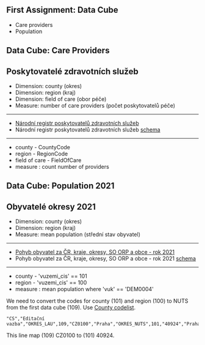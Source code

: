 
## First Assignment: Data Cube

-   Care providers
-   Population
## Data Cube: Care Providers

## Poskytovatelé zdravotních služeb

-   Dimension: county (okres)
-   Dimension: region (kraj)
-   Dimension: field of care (obor péče)
-   Measure: number of care providers (počet poskytovatelů péče)

----------

-   [Národní registr poskytovatelů zdravotních služeb](https://data.gov.cz/datov%C3%A1-sada?iri=https://data.gov.cz/zdroj/datov%C3%A9-sady/https---opendata.mzcr.cz-api-3-action-package_show-id-nrpzs)
-   Národní registr poskytovatelů zdravotních služeb  [schema](https://skoda.projekty.ms.mff.cuni.cz/ndbi046/seminars/02/narodni-registr-poskytovatelu-zdravotnich-sluzeb.csv.schema.json)

----------

-   county - CountyCode
-   region - RegionCode
-   field of care - FieldOfCare
-   measure : count number of providers

## Data Cube: Population 2021

## Obyvatelé okresy 2021

-   Dimension: county (okres)
-   Dimension: region (kraj)
-   Measure: mean population (střední stav obyvatel)

----------

-   [Pohyb obyvatel za ČR, kraje, okresy, SO ORP a obce - rok 2021](https://data.gov.cz/datov%C3%A1-sada?iri=https%3A%2F%2Fdata.gov.cz%2Fzdroj%2Fdatov%C3%A9-sady%2F00025593%2F12032e1445fd74fa08da79b14137fc29)
-   Pohyb obyvatel za ČR, kraje, okresy, SO ORP a obce - rok 2021  [schema](https://skoda.projekty.ms.mff.cuni.cz/ndbi046/seminars/02/pohyb-obyvatel-2021.csv.schema.json)

----------

-   county - 'vuzemi_cis' == 101
-   region - 'vuzemi_cis' == 100
-   measure : mean population where 'vuk' == 'DEM0004'

We need to convert the codes for county (101) and region (100) to NUTS from the first data cube (109). Use [County codelist](https://skoda.projekty.ms.mff.cuni.cz/ndbi046/seminars/02/%C4%8D%C3%ADseln%C3%ADk-okres%C5%AF-vazba-101-nad%C5%99%C3%ADzen%C3%BD.csv).

```
"CS","Editační vazba","OKRES_LAU",109,"CZ0100","Praha","OKRES_NUTS",101,"40924","Praha"
```

This line map (109) CZ0100 to (101) 40924.
